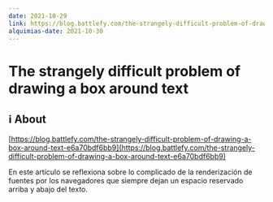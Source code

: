 ```yaml
---
date: 2021-10-29
link: https://blog.battlefy.com/the-strangely-difficult-problem-of-drawing-a-box-around-text-e6a70bdf6bb9
alquimias-date: 2021-10-30
---
```


# The strangely difficult problem of drawing a box around text

## ℹ️ About

[https://blog.battlefy.com/the-strangely-difficult-problem-of-drawing-a-box-around-text-e6a70bdf6bb9](https://blog.battlefy.com/the-strangely-difficult-problem-of-drawing-a-box-around-text-e6a70bdf6bb9)

En este artículo se reflexiona sobre lo complicado de la renderización de fuentes por los navegadores que siempre dejan un espacio reservado arriba y abajo del texto.


